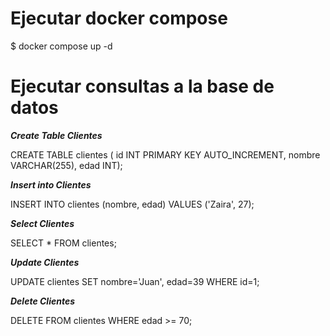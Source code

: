 # Ejecutar docker compose # 

$ docker compose up -d

# Ejecutar consultas a la base de datos # 
**_Create Table Clientes_**

CREATE TABLE clientes (
id INT PRIMARY KEY AUTO_INCREMENT,
nombre VARCHAR(255),
edad INT);

**_Insert into Clientes_**

INSERT INTO clientes (nombre, edad) VALUES ('Zaira', 27);

**_Select Clientes_**

SELECT * FROM clientes;

**_Update Clientes_**

UPDATE clientes SET nombre='Juan', edad=39 WHERE id=1;

**_Delete Clientes_**

DELETE FROM clientes WHERE edad >= 70;